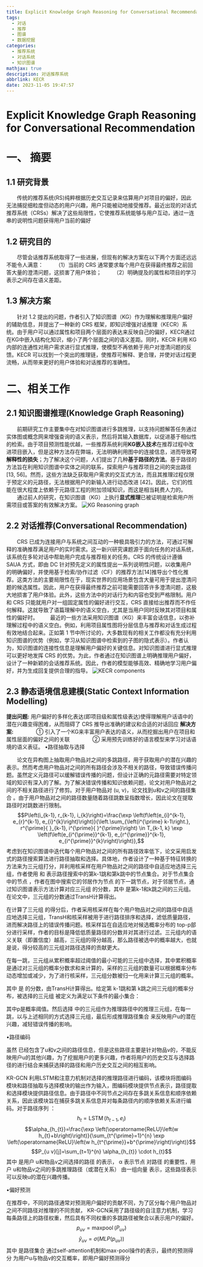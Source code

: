 ```yaml
---
title: Explicit Knowledge Graph Reasoning for Conversational Recommendation
tags:
  - 对话
  - 推荐
  - 图谱
  - 数据挖掘
categories:
  - 推荐系统
  - 对话系统
  - 知识图谱
mathjax: true
description: 对话推荐系统
abbrlink: KECR
date: 2023-11-05 19:47:57
---
```


# **Explicit Knowledge Graph Reasoning for Conversational Recommendation**

# 一、 摘要
## 1.1 研究背景
&emsp;&emsp;传统的推荐系统(RS)纯粹根据历史交互记录来估算用户对项目的偏好，因此无法捕捉细粒度但动态的用户兴趣，用户只能被动地接受推荐。最近出现的对话式推荐系统（CRSs）解决了这些局限性，它使推荐系统能够与用户互动，通过一连串的说明性问题获得用户当前的偏好
## 1.2 研究目的
&emsp;&emsp;尽管会话推荐系统取得了一些进展，但现有的解决方案在以下两个方面还远远不能令人满意：
&emsp;&emsp;（1）当前的 CRS 通常要求每个用户在获得最终推荐之前回答大量的澄清问题，这损害了用户体验；
&emsp;&emsp;（2）明确提及的属性和项目的学习表示之间存在语义差距。
## 1.3 解决方案
&emsp;&emsp;针对 1.2 提出的问题，作者引入了知识图谱（KG）作为理解和推理用户偏好的辅助信息，并提出了一种新的 CRS 框架，即知识增强对话推理（KECR）系统。由于用户可以通过属性和项目两个层面的表达来反映自己的偏好，KECR通过在KG中嵌入结构化知识，缩小了两个层面之间的语义差距。同时，KECR 利用 KG 内部的连通性对用户需求进行显式推理，使模型不再依赖于用户对澄清问题的反馈。KECR 可以找到一个突出的推理链，使推荐可解释、更合理，并使对话过程更流畅，从而带来更好的用户体验和对话推荐的准确性。
# 二、相关工作
## 2.1 知识图谱推理(Knowledge Graph Reasoning)
&emsp;&emsp;前期研究工作主要集中在对知识图谱进行多跳推理，以支持问题解答任务通过实体图或概念网来增强查询的语义表示，然后将其输入数据库，以促进基于相似性的检索。由于项目预测性能优越，一些推荐系统利用**KG嵌入技术**在推荐过程中改进项目嵌入，但是这种方法存在弊端，无法明确利用图中的连接信息，进而导致**可解释性的损失**；为了解决这个问题，人们提出了几种**基于路径的方法**。基于路径的方法旨在利用知识图谱中实体之间的联系，探索用户与推荐项目之间的突出路径[13, 56]。然而，这些方法缺乏获取用户需求的交互式方法，而且其推理过程仅限于预定义的元路径，无法根据用户的新输入进行动态改进 [42]。因此，它们的性能在很大程度上依赖于元路径工程的附加领域知识，而这是相当耗费人力的。
&emsp;&emsp;通过前人的研究，在知识图谱（KG）上执行**显式推理**已被证明是检索用户所需项目或答案的有效解决方案。
![KG Reasoning graph](../assets/image/KECR/KG%20Reasoning.png)

## 2.2 对话推荐(Conversational Recommendation)
&emsp;&emsp;CRS 已成为连接用户与系统之间互动的一种极具吸引力的方法，可通过可解释的准确推荐满足用户的实时需求。这一新兴研究课题源于面向任务的对话系统，该系统在多轮对话中帮助用户完成与推荐相关的任务。CRS 的传统设计遵循 SAUA 方式，即由 DC 针对预先定义的属性提出一系列说明性问题，以收集用户的明确偏好，并使用基于检索/协作过滤（CF）的推荐方法[14]推导出个性化推荐。这类方法的主要局限性在于，现实世界的应用场景包含大量可用于提出澄清问题的候选属性。因此，用户在获得最终推荐之前可能需要回答许多澄清问题，这极大地损害了用户体验。此外，这些方法中的对话行为和内容也受到严格限制。用户和 CRS 只能就用户对一组固定属性的偏好进行交互，CRS 直接给出推荐而不作任何解释。这就导致了语篇理解中的语义空白，尤其是当用户同时反映其对项目和属性的偏好时。
&emsp;&emsp;最近的一些方法采用知识图谱（KG）来丰富会话信息，以弥补理解过程中的语义空白。例如，利用项目属性图将分层信息与推荐和对话生成过程有效地结合起来。正如第 1 节中所讨论的，大多数现有的相关工作都没有充分利用知识图谱的优势（例如，学习从知识图谱中检索到的子图的隐式表示）。作者认为，知识图谱的连接性信息是理解用户偏好的关键信息。对知识图谱进行显式推理可以更好地发挥 CRS 的优势。为此，作者通过在知识图谱上明确推理用户偏好，设计了一种新颖的会话推荐系统。因此，作者的模型能够高效、精确地学习用户偏好，并为生成回复提供合理的指导。
![KECR components](../assets/image/KECR/KECR%20components%20.png)
## 2.3 静态语境信息建模(Static Context Information Modelling)
**提出问题:** 用户偏好的多样化表达(即项目级和属性级表达)使得理解用户话语中的潜在兴趣变得困难，从而阻碍了 CRS 推导出准确的建议和合适的对话回应
**解决方案:** 
&emsp;&emsp;&emsp;&emsp;① 引入了一个KG来丰富用户表达的语义，从而挖掘出用户在项目和属性层面的偏好之间的关联
&emsp;&emsp;&emsp;&emsp;② 采用预先训练好的语言模型来学习对话语境的语义表征。
•路径抽取与选择

&emsp;&emsp;论文在异构图上抽取用户物品对之间的多跳路径，用于获取用户的潜在兴趣的表示。然而考虑用户物品对之间的所有路径会涉及不相关的路径，导致错误传播问题。虽然定义元路径可以缓解错误传播的问题，但设计正确的元路径需要对特定领域的知识有深入的了解。为了解决错误传播和知识依赖问题，论文对用户物品对之间的不相关路径进行了修剪。对于用户物品对 (u, v)，论文找到u和v之间的路径集合  。由于用户物品对之间的路径数量随着路径跳数呈指数增长，因此论文在提取路径时对跳数进行限制。
$$P\left(i_{k-1}, r_{k-1}, i_{k}\right)=\frac{\exp \left(f\left(e_{i}^{k-1}, e_{r}^{k-1}, e_{i}^{k}\right)\right)}{\left.\sum_{\left(i^{\prime} k-1\right.}, r^{\prime}{ }_{k-1}, i^{\prime}{ }^{\prime}\right) \in T_{k-1, k} \exp \left(f\left(e_{i^{\prime}}^{k-1}, e_{r^{\prime}}^{k-1}, e_{i^{\prime}}^{k}\right)\right)},$$
考虑到在知识图谱中迭代每个用户物品对之间的所有路径效率低下，论文采用启发式的路径搜索算法进行路径抽取和选择。具体地，作者设计了一种基于特征转换的方法来为三元组打分，并利用核采样在用户物品对之间的路径中自适应地选择三元组，作者使用  和  表示路径搜索中的第k-1跳和第k跳中的节点集合。对于节点集合  中的节点  ，作者在图中搜索它的邻居作为节点  的下一跳节点，对于邻居节点，通过知识图谱表示方法计算对应三元组  的分数，其中  是第k-1和k跳之间的三元组。在论文中，三元组的分数通过TransH计算得出。

在计算了三元组  的得分后，作者采用核采样在每个用户物品对之间的路径中自适应地选择三元组，TransH和核采样被用于进行路径排序和选择，滤低质量路径，进而解决路径上的错误传播问题。核采样旨在自适应地对候选概率分布的 top-p部分进行采样，作者的目标是降低低质量路径的分数并对其进行过滤。三元组内的语义关联（即置信度）越高，三元组的得分越高，那么路径被选中的概率越大，也就是说，得分较高的三元组对路径选择的贡献更大。

在每一跳，三元组从累积概率超过阈值的最小可能的三元组中选择，其中累积概率是通过对三元组的概率分数求和来计算的，采样的三元组的数量可以根据概率分布动态增加或减少，为了进行核采样，三元组分数被归一化用来计算三元组的概率。



其中  是  的分数，由TransH计算得出。给定第 k-1跳和第 k跳之间三元组的概率分布，被选择的三元组  被定义为满足以下条件的最小集合：



其中p是概率阈值。然后选择  中的三元组作为推理路径中的推理三元组，在每一跳，以与上述相同的方式选择三元组，最后形成推理路径集合  来反映用户u的潜在兴趣，减轻错误传播的影响。

•路径编码

虽然  已经包含了u和v之间的路径信息，但是这些路径主要是针对物品v的，不能反映用户u的其他兴趣，为了挖掘用户的更多兴趣，作者将用户的历史交互与选择路径的进行结合来捕获选择的路径和用户历史交互之间的相互影响。



KR-GCN 利用LSTM和注意力机制对选择的推理路径进行编码，该模块将图编码模块和路径抽取与选择模块的输出作为输入，图编码模块提供节点表示，路径提取和选择模块提供路径信息。由于路径中不同节点之间存在多跳关系信息和顺序依赖关系，因此该模块旨在捕获多跳关系信息并对每条路径内的顺序依赖关系进行编码。对于路径序列  ：
$$ h_{t}=\operatorname{LSTM}\left(h_{t-1}, e_{i}\right)$$
$$\alpha_{h_{t}}=\frac{\exp \left(\operatorname{ReLU}\left(w h_{t}+b\right)\right)}{\sum_{t^{\prime}=1}^{n} \exp \left(\operatorname{ReLU}\left(w h_{t^{\prime}}+b^{\prime}\right)\right)}$$
$$P_{u v}[j]=\sum_{t=1}^{n} \alpha_{h_{t}} \cdot h_{t}$$
其中  是用户 u和物品v之间选择的路径  的表示， α 表示节点  对路径  的重要性，用户 u和物品v之间的多跳推理路径（或潜在关系）  由一组向量  表示，这些路径表示可以反映u的潜在兴趣传播。

•偏好预测

在推荐中，不同的路径通常对预测用户偏好的贡献不同，为了区分每个用户物品对之间不同路径对推理的不同贡献， KR-GCN采用了路径级的自注意力机制，学习每条路径上的路径权重，然后具有不同权重的多跳路径被聚合以表示用户的偏好。
$$p_{u v}=\operatorname{maxpool}\left(P_{u v}\right)$$
$$\hat{y}_{u v}=\sigma\left(M L P\left(p_{u v}\right)\right)$$
其中  是路径集合  通过self-attention机制和max-pool操作的表示，最终的预测得分  为用户u与物品v的交互概率，即用户偏好预测得分
